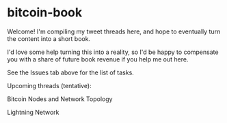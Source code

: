 # bitcoin-book
Welcome! I'm compiling my tweet threads here, and hope to eventually turn the content into a short book. 

I'd love some help turning this into a reality, so I'd be happy to compensate you with a share of future book revenue if you help me out here.

See the Issues tab above for the list of tasks.

Upcoming threads (tentative):

Bitcoin Nodes and Network Topology

Lightning Network

